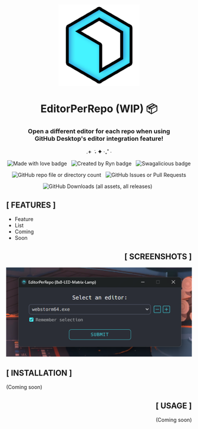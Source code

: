<div width="100%" align="center">
<img alt="EPR Icon" height="220" src="media/epr-icon.png"/>
<h1>EditorPerRepo (WIP) 📦</h1>
 
<h3>Open a different editor for each repo when using<br>GitHub Desktop's editor integration feature!</h3>

<div align="center" display="inline">  

.𖥔 ݁ ˖ ✦ ‧₊˚ ⋅

[//]: # (![Made with love badge]&#40;https://img.shields.io/badge/MADE%20WITH%20LOVE-%23f765af?style=plastic&logo=githubsponsors&logoColor=%23FFF&#41;&nbsp;&nbsp;)

[//]: # (![Created by Ryn badge]&#40;https://img.shields.io/badge/CREATED%20BY%20RYN!!!-%23FF6600?style=for-the-badge&logo=apachespark&logoColor=%23FFF&#41;&nbsp;&nbsp;)

[//]: # (![Swagalicious badge]&#40;https://img.shields.io/badge/SWAGALICIOUS-%2328b3b5?style=plastic&logo=zcool&logoColor=%23FFF&#41;)

[//]: # ()
[//]: # (![GitHub Downloads &#40;all assets, all releases&#41;]&#40;https://img.shields.io/github/downloads/rynstwrt/Pixelblaze-Desktop/total?style=for-the-badge&color=%2328b3b5&#41;&nbsp;&nbsp;)

[//]: # (![GitHub Issues or Pull Requests]&#40;https://img.shields.io/github/issues/rynstwrt/EditorPerRepo?style=for-the-badge&color=%23f765af&#41;)


![Made with love badge](https://img.shields.io/badge/MADE%20WITH%20LOVE-%23f765af?style=plastic&logo=githubsponsors&logoColor=%23FFF)&nbsp;&nbsp;
![Created by Ryn badge](https://img.shields.io/badge/CREATED%20BY%20RYN!!!-%23FF6600?style=for-the-badge&logo=apachespark&logoColor=%23FFF)&nbsp;&nbsp;
![Swagalicious badge](https://img.shields.io/badge/SWAGALICIOUS-%2328b3b5?style=plastic&logo=zcool&logoColor=%23FFF)

![GitHub repo file or directory count](https://img.shields.io/github/directory-file-count/rynstwrt/CSS-Animations?type=file&style=for-the-badge&color=%2328b3b5)&nbsp;&nbsp;
![GitHub Issues or Pull Requests](https://img.shields.io/github/issues/rynstwrt/EditorPerRepo?style=for-the-badge&color=%23f765af)

![GitHub Downloads (all assets, all releases)](https://img.shields.io/github/downloads/rynstwrt/Pixelblaze-Desktop/total?style=for-the-badge&color=%23FF6600)&nbsp;&nbsp;

</div>



</div>



## [ FEATURES ]
- Feature
- List
- Coming
- Soon



<div align="right">

## [ SCREENSHOTS ]
![EPR editor select menu screenshot](media/screenshot1.png)

</div>



## [ INSTALLATION ]
(Coming soon)



<div align="right">

## [ USAGE ]
(Coming soon)
</div>
